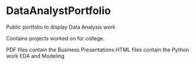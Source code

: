 # DataAnalystPortfolio
Public portfolio to display Data Analysis work

Contains projects worked on for college.

PDF files contain the Business Presentations
HTML files contain the Python work EDA and Modeling
